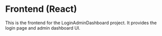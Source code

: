 # Frontend (React)

This is the frontend for the LoginAdminDashboard project. It provides the login page and admin dashboard UI.
